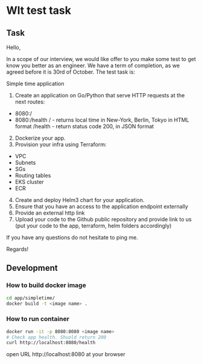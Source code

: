 # Wlt test task

## Task
Hello,

In a scope of our interview, we would like offer to you make some test to get know you better as an engineer.  We have a term of completion, as we agreed before it is 30rd of October. The test task is:

Simple time application
1) Create an application on Go/Python that serve HTTP requests at the next routes:
- 8080:/
- 8080:/health
/ - returns local time in New-York, Berlin, Tokyo in HTML format
/health - return status code 200, in JSON format
2) Dockerize your app.
3) Provision your infra using Terraform:
- VPC
- Subnets
- SGs
- Routing tables
- EKS cluster
- ECR
4) Create and deploy Helm3 chart for your application.
5) Ensure that you have an access to the application endpoint externally
6) Provide an external http link
7) Upload your code to the Github public repository and provide link to us (put your code to the app, terraform, helm folders accordingly)

If you have any questions do not hesitate to ping me.

Regards!

## Development

### How to build docker image
```bash
cd app/simpletime/
docker build -t <image name> .
```

### How to run container
```bash
docker run -it -p 8080:8080 <image name>
# Check app health. Shuold return 200
curl http://localhost:8080/health
```
open URL http://localhost:8080 at your browser
